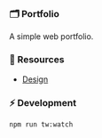 ### 🗂️ Portfolio

A simple web portfolio.

### 🎨 Resources

- [Design](https://www.behance.net/gallery/182306763/Creative-Portofolio-Web-Design?tracking_source=search_projects&l=3)

### ⚡️ Development

```
npm run tw:watch
```

